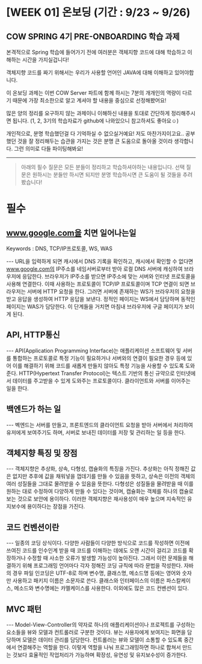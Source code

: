 # [WEEK 01] 온보딩 (기간 : 9/23 ~ 9/26)

## COW SPRING 4기 PRE-ONBOARDING 학습 과제

본격적으로 Spring 학습에 들어가기 전에 여러분은 객체지향 코드에 대해 학습하고 이해하는 시간을 가지실겁니다!

객체지향 코드를 짜기 위해서는 우리가 사용할 언어인 JAVA에 대해 이해하고 있어야합니다.

이 온보딩 과제는 이번 COW Server 파트에 함께 하시는 7분의 개개인의 역량이 다르기 때문에 가장 최소한으로 알고 계셔야 할 내용을 중심으로 선정해봤어요!

많은 양의 정리를 요구하지 않는 과제이니 이해하신 내용을 토대로 간단하게 정리해주시면 됩니다. (1, 2, 3기의 학습자료가 github에 나와있으니 참고하셔도 좋아요☺️)

개인적으로, 분명 학습했던걸 다 기억하실 수 없으실거예요! 저도 마찬가지이고요.. 공부했던 것을 잘 정리해두는 습관을 가지는 것은 분명 큰 도움으로 돌아올 것이라 생각합니다. 그런 의미로 다들 파이팅해봐요!

---
> 아래의 필수 질문은 모든 분들이 정리하고 학습하셔야하는 내용입니다. 선택 질문은 원하시는 분들만 하시면 되지만 분명 학습하시면 큰 도움이 될 것들을 추려봤습니다!

# 필수

## www.google.com을 치면 일어나는일
Keywords : DNS, TCP/IP프로토콜, WS, WAS

--- URL을 입력하게 되면 캐시에서 DNS 기록을 확인하고, 캐시에서 확인할 수 없다면 www.google.com의 IP주소를 네임서버로부터 받아 로컬 DNS 서버에 캐싱하여 브라우저에 응답한다. 브라우저가 IP주소를 받으면 IP주소에 맞는 서버와 인터넷 프로토콜을 사용해 연결한다. 이때 사용하는 프로토콜이 TCP/IP 프로토콜이며 TCP 연결이 되면 브라우저는 서버에 HTTP 요청을 한다. 그러면 서버에 존재하는 WS가 브라우저의 요청을 받고 응답을 생성하여 HTTP 응답을 보낸다. 정적인 페이지는 WS에서 담당하며 동적인 페이지는 WAS가 담당한다. 이 단계들을 거치면 마침내 브라우저에 구글 페이지가 보이게 된다.

## API, HTTP통신

--- API(Application Programming Interface)는 애플리케이션 소프트웨어 및 서버를 통합하는 프로토콜로 특정 기능이 필요하거나 서버와의 연결이 필요한 경우 등에 있어 이를 해결하기 위해 코드를 새롭게 만들지 않아도 특정 기능을 사용할 수 있도록 도와준다.
HTTP(Hypertext Transfer Protocol)는 텍스트 기반의 통신 규약으로 인터넷에서 데이터를 주고받을 수 있게 도와주는 프로토콜이다. 클라이언트와 서버를 이어주는 일을 한다.

## 백엔드가 하는 일

--- 벡엔드는 서버를 만들고, 프론트엔드의 클라이언트 요청을 받아 서버에서 처리하여 유저에게 보여주기도 하며, 서버로 보내진 데이터를 저장 및 관리하는 일 등을 한다. 

## 객체지향 특징 및 장점

--- 객체지향은 추상화, 상속, 다형성, 캡슐화의 특징을 가진다. 추상화는 아직 정해진 값은 없지만 추후에 값을 채워넣을 껍데기를 만들 수 있음을 뜻하고, 상속은 이전의 객체의 여러 성질들을 그대로 물려받을 수 있음을 뜻한다. 다형성은 성질들을 물려받을 때 이를 원하는 대로 수정하여 다양하게 만들 수 있다는 것이며, 캡슐화는 객체를 하나의 캡슐로 보는 것으로 보안에 용이하다. 이러한 객체지향은 재사용성이 매우 높으며 지속적인 유지보수에 용이하다는 장점을 가진다.

## 코드 컨벤션이란

--- 일종의 코딩 상식이다. 다양한 사람들이 다양한 방식으로 코드를 작성하면 이전에 쓰여진 코드를 인수인계 받을 때 코드를 이해하는 데에도 오랜 시간이 걸리고 코드를 확장하거나 수정할 때 사소한 오류가 발생할 가능성이 높아진다. 그래서 이런 문제들을 해결하기 위해 프로그래밍 언어마다 각자 정해진 코딩 규칙에 따라 문법을 작성한다.
 자바의 경우 파일 인코딩은 UTF-8로 하며 변수명, 클래스명, 메소드명 등에는 영어와 숫자만 사용하고 패키지 이름은 소문자로 쓴다. 클래스와 인터페이스의 이름은 파스칼케이스, 메소드와 변수명에는 카멜케이스를 사용한다. 이외에도 많은 코드 컨벤션이 있다.

## MVC 패턴

--- Model-View-Controller의 약자로 하나의 애플리케이션이나 프로젝트를 구성하는 요소들을 뷰와 모델과 컨트롤러로 구분한 것이다. 뷰는 사용자에게 보여지는 화면을 담당하며 모델은 데이터 관리를 담당한다. 컨트롤러는 뷰와 모델이 소통할 수 있도록 중간에서 연결해주는 역할을 한다. 이렇게 역할을 나눠 프로그래밍하면 하나로 합쳐서 만드는 것보다 효율적인 작업처리가 가능하며 확장성, 유연성 및 유지보수성이 증가한다.
